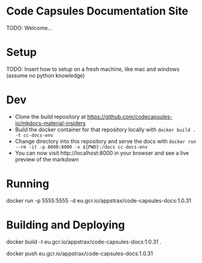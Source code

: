 # Code Capsules Documentation Site
TODO: Welcome...

# Setup

TODO: Insert how to setup on a fresh machine, like mac and windows (assume no python knowledge)

# Dev

* Clone the build repository at https://github.com/codecapsules-io/mkdocs-material-insiders
* Build the docker container for that repository locally with `docker build . -t cc-docs-env`
* Change directory into this repository and serve the docs with `docker run --rm -it -p 8000:8000 -v ${PWD}:/docs cc-docs-env`
* You can now visit http://localhost:8000 in your browser and see a live preview of the markdown

# Running

docker run -p 5555:5555 -d eu.gcr.io/appstrax/code-capsules-docs:1.0.31

# Building and Deploying

docker build -t eu.gcr.io/appstrax/code-capsules-docs:1.0.31 .

docker push eu.gcr.io/appstrax/code-capsules-docs:1.0.31
